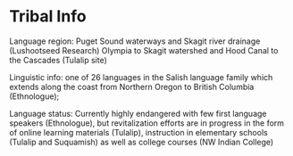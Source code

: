 Tribal Info
=========
Language region: Puget Sound waterways and Skagit river drainage (Lushootseed Research)
Olympia to Skagit watershed and Hood Canal to the Cascades (Tulalip site)

Linguistic info: one of 26 languages in the Salish language family which extends along the coast from Northern Oregon to British Columbia (Ethnologue);

Language status: Currently highly endangered with few first language speakers (Ethnologue), but revitalization efforts are in progress in the form of online learning materials (Tulalip), instruction in elementary schools (Tulalip and Suquamish) as well as college courses (NW Indian College)


